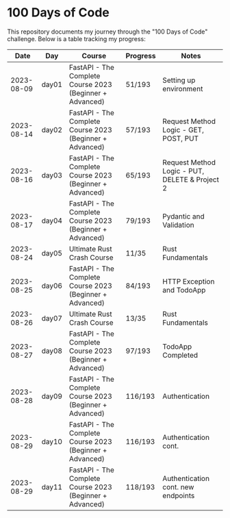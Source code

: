 # 100 Days of Code

This repository documents my journey through the "100 Days of Code" challenge. Below is a table tracking my progress:

| Date       | Day    | Course                                                   | Progress | Notes                                                      |
|------------|--------|----------------------------------------------------------|----------|------------------------------------------------------------|
| 2023-08-09 | day01  | FastAPI - The Complete Course 2023 (Beginner + Advanced) | 51/193   | Setting up environment                                     |
| 2023-08-14 | day02  | FastAPI - The Complete Course 2023 (Beginner + Advanced) | 57/193   | Request Method Logic - GET, POST, PUT                      |
| 2023-08-16 | day03  | FastAPI - The Complete Course 2023 (Beginner + Advanced) | 65/193   | Request Method Logic - PUT, DELETE & Project 2             |
| 2023-08-17 | day04  | FastAPI - The Complete Course 2023 (Beginner + Advanced) | 79/193   | Pydantic and Validation                                    |
| 2023-08-24 | day05  | Ultimate Rust Crash Course                               | 11/35    | Rust Fundamentals                                          |
| 2023-08-25 | day06  | FastAPI - The Complete Course 2023 (Beginner + Advanced) | 84/193   | HTTP Exception and TodoApp                                 |
| 2023-08-26 | day07  | Ultimate Rust Crash Course                               | 13/35    | Rust Fundamentals                                          |
| 2023-08-27 | day08  | FastAPI - The Complete Course 2023 (Beginner + Advanced) | 97/193   | TodoApp Completed                                          |
| 2023-08-28 | day09  | FastAPI - The Complete Course 2023 (Beginner + Advanced) | 116/193  | Authentication                                             |
| 2023-08-29 | day10  | FastAPI - The Complete Course 2023 (Beginner + Advanced) | 116/193  | Authentication cont.                                       |
| 2023-08-29 | day11  | FastAPI - The Complete Course 2023 (Beginner + Advanced) | 118/193  | Authentication cont. new endpoints                         |
